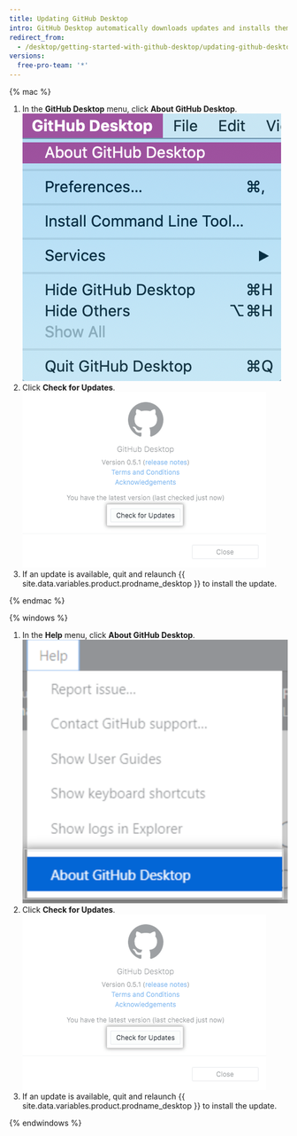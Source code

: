 ```yaml
---
title: Updating GitHub Desktop
intro: GitHub Desktop automatically downloads updates and installs them when you restart. You can also manually check for updates.
redirect_from:
  - /desktop/getting-started-with-github-desktop/updating-github-desktop
versions:
  free-pro-team: '*'
---
```


{% mac %}

1. In the **GitHub Desktop** menu, click **About GitHub Desktop**.
![About GitHub Desktop menu option](/assets/images/help/desktop/desktop-menu-about-desktop-mac.png)
2. Click **Check for Updates**.
![Check for Updates button](/assets/images/help/desktop/check-for-updates.png)
3. If an update is available, quit and relaunch {{ site.data.variables.product.prodname_desktop }} to install the update.

{% endmac %}

{% windows %}

1. In the **Help** menu, click **About GitHub Desktop**.
![About GitHub Desktop menu option](/assets/images/help/desktop/help-about-desktop-win.png)
2. Click **Check for Updates**.
![Check for Updates button](/assets/images/help/desktop/check-for-updates.png)
3. If an update is available, quit and relaunch {{ site.data.variables.product.prodname_desktop }} to install the update.

{% endwindows %}
